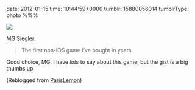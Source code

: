 date: 2012-01-15
time: 10:44:59+0000
tumblr: 15880056014
tumblrType: photo
%%%

![](tumblr_lxrnf3OkK21qz4gevo1_1280.jpg)

<p><a href="http://parislemon.com/post/15804465037/the-first-non-ios-game-ive-bought-in-years" class="tumblr_blog"> MG Siegler</a>:</p>

<blockquote><p>The first non-iOS game I&#8217;ve bought in years.</p></blockquote>

Good choice, MG. I have *lots* to say about this game, but the gist is a big thumbs up. 

(Reblogged from [ParisLemon](https://parislemon.com/post/15804465037/the-first-non-ios-game-ive-bought-in-years))
